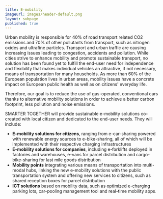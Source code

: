```yaml
---
title: E-mobility
imageurl: images/header-default.png
layout: subpage
published: true
---
```

Urban mobility is responsible for 40% of road transport related CO2 emissions and 70% of other pollutants from transport, such as nitrogen oxides and ultrafine particles. Transport and urban traffic are causing increasing issues leading to congestion, accidents and pollution. While cities strive to enhance mobility and promote sustainable transport, no solution has been found yet to fulfill the end-user need for independence and flexibility that makes individual vehicles an attractive, if not necessary, means of transportation for many households. As more than 60% of the European population lives in urban areas, mobility issues have a concrete impact on European public health as well as on citizens' everyday life.

Therefore, our goal is to reduce the use of gas-operated, conventional cars thanks to alternative mobility solutions in order to achieve a better carbon footprint, less pollution and noise emissions.

SMARTER TOGETHER will provide sustainable e-mobility solutions co-created with local citizen and dedicated to the end-user needs. They will include:

* **E-mobility solutions for citizens**, ranging from e-car-sharing powered with renewable energy sources to e-bike-sharing, all of which will be implemented with their respective charging infrastructures
* **E-mobility solutions for companies**, including e-forklifts deployed in factories and warehouses, e-vans for parcel distribution and cargo-bike-sharing for last mile goods distribution
* **Mobility points** integrating various means of transportation into multi-modal hubs, linking the new e-mobility solutions with the public transportation system and offering new services to citizens, such as shared reception boxes for parcel distribution
* **ICT solutions** based on mobility data, such as optimized e-charging parking lots, car-pooling management tool and real-time mobility apps. 
